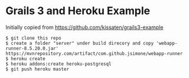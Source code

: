 # Grails 3 and Heroku Example

Initially copied from https://github.com/kissaten/grails3-example


```
$ git clone this repo
$ create a folder "server" under build direcory and copy 'webapp-runner-8.5.20.0.jar'
https://mvnrepository.com/artifact/com.github.jsimone/webapp-runner
$ heroku create
$ heroku addons:create heroku-postgresql
$ git push heroku master
```